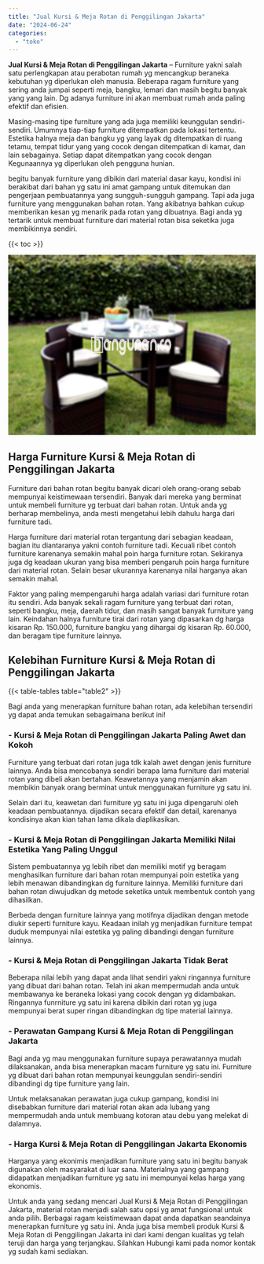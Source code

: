 ```yaml
---
title: "Jual Kursi & Meja Rotan di Penggilingan Jakarta"
date: "2024-06-24"
categories: 
  - "toko"
---
```


**Jual Kursi & Meja Rotan di Penggilingan Jakarta** – Furniture yakni salah satu perlengkapan atau perabotan rumah yg mencangkup beraneka kebutuhan yg diperlukan oleh manusia. Beberapa ragam furniture yang sering anda jumpai seperti meja, bangku, lemari dan masih begitu banyak yang yang lain. Dg adanya furniture ini akan membuat rumah anda paling efektif dan efisien.

Masing-masing tipe furniture yang ada juga memiliki keunggulan sendiri-sendiri. Umumnya tiap-tiap furniture ditempatkan pada lokasi tertentu. Estetika halnya meja dan bangku yg yang layak dg ditempatkan di ruang tetamu, tempat tidur yang yang cocok dengan ditempatkan di kamar, dan lain sebagainya. Setiap dapat ditempatkan yang cocok dengan Kegunaannya yg diperlukan oleh pengguna hunian.

begitu banyak furniture yang dibikin dari material dasar kayu, kondisi ini berakibat dari bahan yg satu ini amat gampang untuk ditemukan dan pengerjaan pembuatannya yang sungguh-sungguh gampang. Tapi ada juga furniture yang menggunakan bahan rotan. Yang akibatnya bahkan cukup memberikan kesan yg menarik pada rotan yang dibuatnya. Bagi anda yg tertarik untuk membuat furniture dari material rotan bisa seketika juga membikinnya sendiri.

{{< toc >}}

![Jual Kursi & Meja Rotan di Penggilingan Jakarta](/images/kursi-meja-rotan-murah53.png)

## Harga Furniture Kursi & Meja Rotan di Penggilingan Jakarta

Furniture dari bahan rotan begitu banyak dicari oleh orang-orang sebab mempunyai keistimewaan tersendiri. Banyak dari mereka yang berminat untuk membeli furniture yg terbuat dari bahan rotan. Untuk anda yg berharap membelinya, anda mesti mengetahui lebih dahulu harga dari furniture tadi.

Harga furniture dari material rotan tergantung dari sebagian keadaan, bagian itu diantaranya yakni contoh furniture tadi. Kecuali ribet contoh furniture karenanya semakin mahal poin harga furniture rotan. Sekiranya juga dg keadaan ukuran yang bisa memberi pengaruh poin harga furniture dari material rotan. Selain besar ukurannya karenanya nilai harganya akan semakin mahal.

Faktor yang paling mempengaruhi harga adalah variasi dari furniture rotan itu sendiri. Ada banyak sekali ragam furniture yang terbuat dari rotan, seperti bangku, meja, daerah tidur, dan masih sangat banyak furniture yang lain. Keindahan halnya furniture tirai dari rotan yang dipasarkan dg harga kisaran Rp. 150.000, furniture bangku yang dihargai dg kisaran Rp. 60.000, dan beragam tipe furniture lainnya.

## Kelebihan Furniture Kursi & Meja Rotan di Penggilingan Jakarta

{{< table-tables table="table2" >}}

Bagi anda yang menerapkan furniture bahan rotan, ada kelebihan tersendiri yg dapat anda temukan sebagaimana berikut ini!

### \- Kursi & Meja Rotan di Penggilingan Jakarta Paling Awet dan Kokoh

Furniture yang terbuat dari rotan juga tdk kalah awet dengan jenis furniture lainnya. Anda bisa mencobanya sendiri berapa lama furniture dari material rotan yang dibeli akan bertahan. Keawetannya yang menjamin akan membikin banyak orang berminat untuk menggunakan furniture yg satu ini.

Selain dari itu, keawetan dari furniture yg satu ini juga dipengaruhi oleh keadaan pembuatannya. dijadikan secara efektif dan detail, karenanya kondisinya akan kian tahan lama dikala diaplikasikan.

### \- Kursi & Meja Rotan di Penggilingan Jakarta Memiliki Nilai Estetika Yang Paling Unggul

Sistem pembuatannya yg lebih ribet dan memiliki motif yg beragam menghasilkan furniture dari bahan rotan mempunyai poin estetika yang lebih menawan dibandingkan dg furniture lainnya. Memiliki furniture dari bahan rotan diwujudkan dg metode seketika untuk membentuk contoh yang dihasilkan.

Berbeda dengan furniture lainnya yang motifnya dijadikan dengan metode diukir seperti furniture kayu. Keadaan inilah yg menjadikan furniture tempat duduk mempunyai nilai estetika yg paling dibandingi dengan furniture lainnya.

### \- Kursi & Meja Rotan di Penggilingan Jakarta Tidak Berat

Beberapa nilai lebih yang dapat anda lihat sendiri yakni ringannya furniture yang dibuat dari bahan rotan. Telah ini akan mempermudah anda untuk membawanya ke beraneka lokasi yang cocok dengan yg didambakan. Ringannya funrniture yg satu ini karena dibikin dari rotan yg juga mempunyai berat super ringan dibandingkan dg tipe material lainnya.

### \- Perawatan Gampang Kursi & Meja Rotan di Penggilingan Jakarta

Bagi anda yg mau menggunakan furniture supaya perawatannya mudah dilaksanakan, anda bisa menerapkan macam furniture yg satu ini. Furniture yg dibuat dari bahan rotan mempunyai keunggulan sendiri-sendiri dibandingi dg tipe furniture yang lain.

Untuk melaksanakan perawatan juga cukup gampang, kondisi ini disebabkan furniture dari material rotan akan ada lubang yang mempermudah anda untuk membuang kotoran atau debu yang melekat di dalamnya.

### \- Harga Kursi & Meja Rotan di Penggilingan Jakarta Ekonomis

Harganya yang ekonimis menjadikan furniture yang satu ini begitu banyak digunakan oleh masyarakat di luar sana. Materialnya yang gampang didapatkan menjadikan furniture yg satu ini mempunyai kelas harga yang ekonomis.

Untuk anda yang sedang mencari Jual Kursi & Meja Rotan di Penggilingan Jakarta, material rotan menjadi salah satu opsi yg amat fungsional untuk anda pilih. Berbagai ragam keistimewaan dapat anda dapatkan seandainya menerapkan furniture yg satu ini. Anda juga bisa membeli produk Kursi & Meja Rotan di Penggilingan Jakarta ini dari kami dengan kualitas yg telah teruji dan harga yang terjangkau. Silahkan Hubungi kami pada nomor kontak yg sudah kami sediakan.
